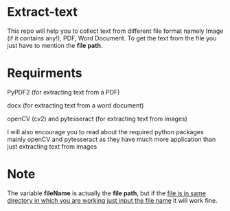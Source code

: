 # Extract-text
This repo will help you to collect text from different file format namely Image (if it contains any!), PDF, Word Document. To get the text from the file you just have to mention the <b>file path</b>. 

# Requirments
<p>PyPDF2 (for extracting text from a PDF)</p>
<p>docx (for extracting text from a word document)</p>
<p>openCV (cv2) and pytesseract (for extracting text from images)</p>

I will also encourage you to read about the required python packages mainly openCV and pytesseract as they have much more application than just extracting text from images

# Note
The variable <b>fileName</b> is actually the <b>file path</b>, but if the <u>file is in same directory in which you are working just input the file name</u> it will work fine.
